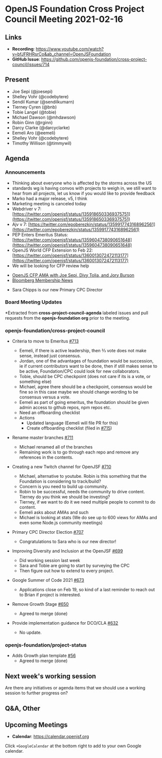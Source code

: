 # OpenJS Foundation Cross Project Council Meeting 2021-02-16

## Links

* **Recording**: https://www.youtube.com/watch?v=bfJFRHRsrCo&ab_channel=OpenJSFoundation
* **GitHub Issue**: https://github.com/openjs-foundation/cross-project-council/issues/714

## Present

* Joe Sepi (@joesepi)
* Shelley Vohr (@codebytere)
* Sendil Kumar (@sendilkumarn)
* Tierney Cyren (@bnb)
* Tobie Langel (@tobie)
* Michael Dawson  (@mhdawson)
* Robin Ginn (@rginn)
* Darcy Clarke (@darcyclarke)
* Eemeli Aro (@eemeli)
* Shelley Vohr (@codebytere)
* Timothy Willison (@timmywil)

## Agenda

### Announcements

- Thinking about everyone who is affected by the storms across the US
- standards wg is having convos with projects to weigh in, we still want to hear from all projects, let us know if you would like to provide feedback
- Marko had a major release, v5, I think
- Marketing meeting is canceled today
- Webdriver v 7:  [https://twitter.com/openjsf/status/1359186503369375751](https://twitter.com/openjsf/status/1359186503369375751)  
- Ajv v 7:  [https://twitter.com/epoberezkin/status/1359917743168962561](https://twitter.com/epoberezkin/status/1359917743168962561)  
- PEP Enters Emeritus Status:  [https://twitter.com/openjsf/status/1359604738090651648](https://twitter.com/openjsf/status/1359604738090651648)  
- OpenJS World CFP Extension to Feb 22:  [https://twitter.com/openjsf/status/1360013072472113177](https://twitter.com/openjsf/status/1360013072472113177)  
- We will be looking for CFP review help
*  [OpenJS CFP AMA with Joe Sepi, Divy Tolia, and Jory Burson](https://www.youtube.com/watch?v=lmMmTVJaDtU) 
*  [Bloomberg Membership News](https://openjsf.org/blog/openjs-foundation-welcomes-bloomberg-as-newest-member) 
- Sara Chipps is our new Primary CPC Director

### Board Meeting Updates
 
*Extracted from **cross-project-council-agenda** labeled issues and pull requests from the **openjs-foundation org** prior to the meeting.

### openjs-foundation/cross-project-council

* Criteria to move to Emeritus [#713](https://github.com/openjs-foundation/cross-project-council/issues/713)
  * Eemeli, if there is active leadership, then ⅔ vote does not make sense, instead
    just consensus.
  * Jordan, one of the advantages of foundation would be succession, ie if
    current contributors want to be done, then if still makes sense to be active,
    Foundation/CPC could look for new collaborators.
  * Tobie, should be CPC checkpoint (does not care if its is a vote, 
    or something else)
  * Michael, agree there should be a checkpoint, consensus would be fine so
    in this case maybe we should change wording to be consensus versus
    a vote.
  * Eemeli as part of going emeritus, the foundation should be given admin
    access to github repos, npm repos etc.
  * Need an offboarding checklist
  * Actions
    * Updated language (Eemeli will file PR for this)
    * Create offboarding checklist (filed in [#715](https://github.com/openjs-foundation/cross-project-council/issues/715))

* Rename master branches [#711](https://github.com/openjs-foundation/cross-project-council/issues/711)
  * Michael renamed all of the branches
  * Remaining work is to go through each repo and remove any references in
    the contents.

* Creating a new Twitch channel for OpenJSF  [#710](https://github.com/openjs-foundation/cross-project-council/issues/710)
  * Michael, alternative to youtube.  Robin is this something that the Foundation is
    considering to track/build?
  * Concern is you need to build up community.
  * Robin to be successful, needs the community to drive content. Tierney do you
    think we should be investing?
  * Tierney, if we want to do it we need multiple people to commit to do content.
  * Eemeli asks about AMAs and such
  * Michael is looking at stats (We do see up to 600 views for AMAs and even some Node.js community meetings)
  

* Primary CPC Director Election [#707](https://github.com/openjs-foundation/cross-project-council/issues/707)
  * Congratulations to Sara who is our new director!

* Improving Diversity and Inclusion at the OpenJSF [#699](https://github.com/openjs-foundation/cross-project-council/issues/699)
  * Did working session last week
  * Sara and Tobie are going to start by surveying the CPC
  * Then figure out how to extend to every project.

* Google Summer of Code 2021 [#673](https://github.com/openjs-foundation/cross-project-council/issues/673)
  * Applications close on Feb 19, so kind of a last reminder to reach out to Brian
    if project is interested.

* Remove Growth Stage [#650](https://github.com/openjs-foundation/cross-project-council/pull/650)
  * Agreed to merge (done)

* Provide implementation guidance for DCO/CLA [#632](https://github.com/openjs-foundation/cross-project-council/issues/632)
  * No update.

### openjs-foundation/project-status

* Adds Growth plan template [#56](https://github.com/openjs-foundation/project-status/pull/56)
  * Agreed to merge (done)


## Next week's working session

Are there any initiatives or agenda items that we should use a working session to further progress on?

## Q&A, Other

## Upcoming Meetings

* **Calendar**: https://calendar.openjsf.org

Click `+GoogleCalendar` at the bottom right to add to your own Google calendar.
